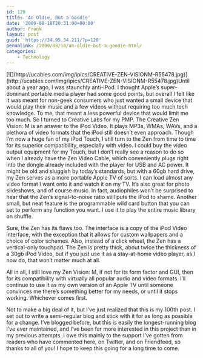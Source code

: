 ```yaml
---
id: 120
title: 'An Oldie, But a Goodie'
date: '2009-08-18T20:31:00+00:00'
author: Frank
layout: post
guid: 'https://34.95.34.211/?p=120'
permalink: /2009/08/18/an-oldie-but-a-goodie-html/
categories:
    - Technology
---
```


<div src="v5">[![](http://ucables.com/img/ipics/CREATIVE-ZEN-VISIONM-R55478.jpg)](http://ucables.com/img/ipics/CREATIVE-ZEN-VISIONM-R55478.jpg)Until about a year ago, I was staunchly anti-iPod. I thought Apple’s super-dominant portable media player had some good points, but overall I felt like it was meant for non-geek consumers who just wanted a small device that would play their music and a few videos without requiring too much tech knowledge. To me, that meant a less powerful device that would limit me too much. So I turned to Creative Labs for my PMP. The Creative Zen Vision: M is an answer to the iPod Video. It plays MP3s, WMAs, WAVs, and a plethora of video formats that the iPod still doesn’t even approach. Though I’m now a huge fan of my iPod Touch, I still turn to the Zen from time to time for its superior compatibility, especially with video. I could buy the video output equipment for my Touch, but I don’t really see a reason to do so when I already have the Zen Video Cable, which conveniently plugs right into the dongle already included with the player for USB and AC power. It might be old and sluggish by today’s standards, but with a 60gb hard drive, my Zen serves as a more portable Apple TV of sorts. I can load almost any video format I want onto it and watch it on my TV. It’s also great for photo slideshows, and of course music. In fact, audiophiles won’t be surprised to hear that the Zen’s signal-to-noise ratio still puts the iPod to shame. Another small, but neat feature is the programmable wild card button that you can set to perform any function you want. I use it to play the entire music library on shuffle.

Sure, the Zen has its flaws too. The interface is a copy of the iPod Video interface, with the exception that it allows for custom wallpapers and a choice of color schemes. Also, instead of a click wheel, the Zen has a vertical-only touchpad. The Zen is pretty thick, about twice the thickness of a 30gb iPod Video, but if you just use it as a stay-at-home video player, as I now do, that won’t matter much at all.

All in all, I still love my Zen Vision: M, if not for its form factor and GUI, then for its compatibility with virtually all popular audio and video formats. I’ll continue to use it as my own version of an Apple TV until someone convinces me there’s something better for my needs, or until it stops working. Whichever comes first.

Not to make a big deal of it, but I’ve just realized that this is my 100th post. I set out to write a semi-regular blog and stick with it for as long as possible for a change. I’ve blogged before, but this is easily the longest-running blog I’ve ever maintained, and I’ve been far more interested in this project than in my previous attempts. I owe this mainly to the support I’ve gotten from readers who have commented here, on Twitter, and on Friendfeed, so thanks to all of you! I hope to keep this going for a long time to come.

</div>
